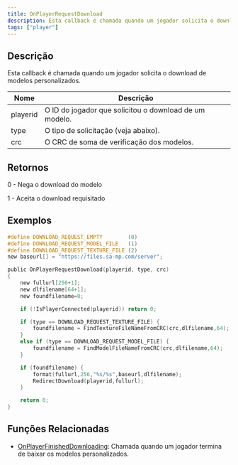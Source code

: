 ```yaml
---
title: OnPlayerRequestDownload
description: Esta callback é chamada quando um jogador solicita o download de modelos personalizados.
tags: ["player"]
---
```


<VersionWarnPT name='callback' version='SA-MP 0.3.DL R1' />

## Descrição

Esta callback é chamada quando um jogador solicita o download de modelos personalizados.

| Nome     | Descrição                                              |
| -------- | ------------------------------------------------------ |
| playerid | O ID do jogador que solicitou o download de um modelo. |
| type     | O tipo de solicitação (veja abaixo).                   |
| crc      | O CRC de soma de verificação dos modelos.              |

## Retornos

0 - Nega o download do modelo

1 - Aceita o download requisitado

## Exemplos

```c
#define DOWNLOAD_REQUEST_EMPTY        (0)
#define DOWNLOAD_REQUEST_MODEL_FILE   (1)
#define DOWNLOAD_REQUEST_TEXTURE_FILE (2)
new baseurl[] = "https://files.sa-mp.com/server";

public OnPlayerRequestDownload(playerid, type, crc)
{
    new fullurl[256+1];
    new dlfilename[64+1];
    new foundfilename=0;

    if (!IsPlayerConnected(playerid)) return 0;

    if (type == DOWNLOAD_REQUEST_TEXTURE_FILE) {
        foundfilename = FindTextureFileNameFromCRC(crc,dlfilename,64);
    }
    else if (type == DOWNLOAD_REQUEST_MODEL_FILE) {
        foundfilename = FindModelFileNameFromCRC(crc,dlfilename,64);
    }

    if (foundfilename) {
        format(fullurl,256,"%s/%s",baseurl,dlfilename);
        RedirectDownload(playerid,fullurl);
    }

    return 0;
}
```

## Funções Relacionadas

- [OnPlayerFinishedDownloading](OnPlayerFinishedDownloading): Chamada quando um jogador termina de baixar os modelos personalizados.
